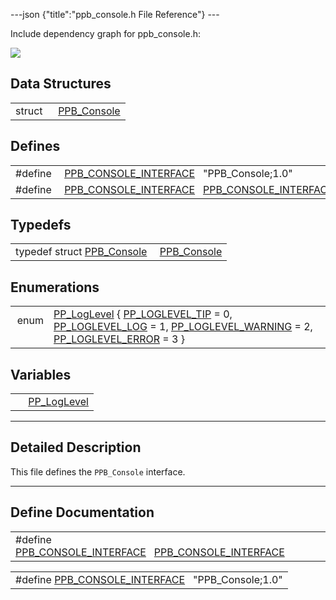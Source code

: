 ---json {"title":"ppb_console.h File Reference"} ---

Include dependency graph for ppb_console.h:

![](/docs/native-client/pepper_beta/c/ppb__console_8h__incl.png)

## Data Structures

<table><tbody><tr class="odd"><td style="text-align: right;">struct  </td><td><a href="/docs/native-client/pepper_beta/c/struct_p_p_b___console__1__0/" class="el">PPB_Console</a></td></tr></tbody></table>

## Defines

<table><tbody><tr class="odd"><td style="text-align: right;">#define </td><td><a href="/docs/native-client/pepper_beta/c/ppb__console_8h#af944896c561ac6200f2170a9060b4d3e" class="el">PPB_CONSOLE_INTERFACE</a>   "PPB_Console;1.0"</td></tr><tr class="even"><td style="text-align: right;">#define </td><td><a href="/docs/native-client/pepper_beta/c/ppb__console_8h#aeb04d0356a4ddc1488162c9512d318dd" class="el">PPB_CONSOLE_INTERFACE</a>   <a href="/docs/native-client/pepper_beta/c/ppb__console_8h#af944896c561ac6200f2170a9060b4d3e" class="el">PPB_CONSOLE_INTERFACE</a></td></tr></tbody></table>

## Typedefs

<table><tbody><tr class="odd"><td style="text-align: right;">typedef struct <a href="/docs/native-client/pepper_beta/c/struct_p_p_b___console__1__0/" class="el">PPB_Console</a> </td><td><a href="/docs/native-client/pepper_beta/c/group___interfaces#gab38f2ca92926b53d58d1cf2ce6320ebb" class="el">PPB_Console</a></td></tr></tbody></table>

## Enumerations

<table><tbody><tr class="odd"><td style="text-align: right;">enum  </td><td><a href="/docs/native-client/pepper_beta/c/group___enums#gac39067c0883ec80b94290dd2a3bae440" class="el">PP_LogLevel</a> { <a href="/docs/native-client/pepper_beta/c/group___enums#ggac39067c0883ec80b94290dd2a3bae440afe7444b89be7688e17bd6e4f0b1d3b34" class="el">PP_LOGLEVEL_TIP</a> = 0, <a href="/docs/native-client/pepper_beta/c/group___enums#ggac39067c0883ec80b94290dd2a3bae440a8c6fdcc8aa698af314fe72ebd08db32a" class="el">PP_LOGLEVEL_LOG</a> = 1, <a href="/docs/native-client/pepper_beta/c/group___enums#ggac39067c0883ec80b94290dd2a3bae440a66a3c4f684827eb994093dea14284aaf" class="el">PP_LOGLEVEL_WARNING</a> = 2, <a href="/docs/native-client/pepper_beta/c/group___enums#ggac39067c0883ec80b94290dd2a3bae440a5854926dface39f205d138d9e47c37eb" class="el">PP_LOGLEVEL_ERROR</a> = 3 }</td></tr></tbody></table>

## Variables

<table><tbody><tr class="odd"><td style="text-align: right;"> </td><td><a href="/docs/native-client/pepper_beta/c/group___enums#gac39067c0883ec80b94290dd2a3bae440" class="el">PP_LogLevel</a></td></tr></tbody></table>

---

<span id="details" class="anchor" style="margin: 0;"></span>

## Detailed Description

This file defines the `PPB_Console` interface.

---

## Define Documentation

<span id="aeb04d0356a4ddc1488162c9512d318dd" class="anchor" style="margin: 0;"></span>

<table><tbody><tr class="odd"><td>#define <a href="/docs/native-client/pepper_beta/c/ppb__console_8h#aeb04d0356a4ddc1488162c9512d318dd" class="el">PPB_CONSOLE_INTERFACE</a>   <a href="/docs/native-client/pepper_beta/c/ppb__console_8h#af944896c561ac6200f2170a9060b4d3e" class="el">PPB_CONSOLE_INTERFACE</a></td></tr></tbody></table>

<span id="af944896c561ac6200f2170a9060b4d3e" class="anchor" style="margin: 0;"></span>

<table><tbody><tr class="odd"><td>#define <a href="/docs/native-client/pepper_beta/c/ppb__console_8h#af944896c561ac6200f2170a9060b4d3e" class="el">PPB_CONSOLE_INTERFACE</a>   "PPB_Console;1.0"</td></tr></tbody></table>
